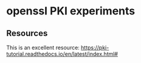 # openssl PKI experiments

## Resources
This is an excellent resource: https://pki-tutorial.readthedocs.io/en/latest/index.html#

